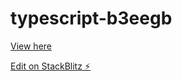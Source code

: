 # typescript-b3eegb

[View here](https://typescript-b3eegb.stackblitz.io/)

[Edit on StackBlitz ⚡️](https://stackblitz.com/edit/typescript-b3eegb)
